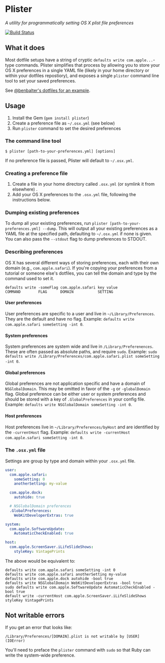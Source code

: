 # Plister

*A utility for programmatically setting OS X plist file preferences*

[![Build Status](https://travis-ci.org/benbalter/plister.svg?branch=master)](https://travis-ci.org/benbalter/plister)

## What it does

Most dotfile setups have a string of cryptic `defaults write com.apple...`-type commands. Plister simplifies that process by allowing you to store your OS X preferences in a single YAML file (likely in your home directory or within your dotfiles repostiory), and exposes a single `plister` command line tool to set your saved preferences.

See [@benbalter's dotfiles for an example](https://github.com/benbalter/dotfiles/blob/master/.osx.yml).

## Usage

1. Install the Gem (`gem install plister`)
2. Create a preference file as `~/.osx.yml` (see below)
3. Run `plister` command to set the desired preferences

### The command line tool

`$ plister [path-to-your-preferences.yml] [options]`

If no preference file is passed, Plister will default to `~/.osx.yml`.

### Creating a preference file

1. Create a file in your home directory called `.osx.yml` (or symlink it from elsewhere)
.
2. Add your OS X preferences to the `.osx.yml` file, following the instructions below.

### Dumping existing preferences

To dump all your existing preferences, run `plister [path-to-your-preferences.yml] --dump`. This will output all your existing preferences as a YAML file at the specified path, defaulting to `~/.osx.yml` if none is given. You can also pass the `--stdout` flag to dump preferences to STDOUT.

### Describing preferences

OS X has several different ways of storing preferences, each with their own domain (e.g., `com.apple.safari`). If you're copying your preferences from a tutorial or someone else's dotfiles, you can tell the domain and type by the command used to set it.

```
defaults write -someFlag com.apple.safari key value
COMMAND        FLAG      DOMAIN           SETTING
```

#### User preferences

User preferences are specific to a user and live in `~/Library/Preferences`. They are the default and have no flag. Example: `defaults write com.apple.safari someSetting -int 0`.

#### System preferences

System preferences are system wide and live in `/Library/Preferenences`. These are often passed as absolute paths, and require `sudo`. Example: `sudo defaults write /Library/Preferences/com.apple.safari.plist someSetting -int 0`.

#### Global preferences

Global preferences are not application specific and have a domain of `NSGlobalDomain`. This may be omitted in favor of the `-g` or `-globalDomain` flag. Global preference can be either user or system preferences and should be stored with a key of `.GlobalPreferences` in your config file. Example: `defaults write NSGlobalDomain someSetting -int 0`.

#### Host preferences

Host preferences live in `~/Library/Preferences/byHost` and are identified by the `-currentHost` flag. Example: `defaults write -currentHost com.apple.safari someSetting -int 0`.

### The `.osx.yml` file

Settings are group by type and domain within your `.osx.yml` file.

```yml
user:
  com.apple.safari:
    someSetting: 0
    anotherSetting: my-value

  com.apple.dock:
    autohide: true

  # NSGlobalDomain preferences
  .GlobalPreferences:
    WebKitDeveloperExtras: true

system:
  com.apple.SoftwareUpdate:
    AutomaticCheckEnabled: true

host:
  com.apple.ScreenSaver.iLifeSlideShows:
    styleKey: VintagePrints
```

The above would be equivalent to:

```
defaults write com.apple.safari someSetting -int 0
defaults write com.apple.safari anotherSetting my-value
defaults write com.apple.dock autohide -bool true
defaults write NSGlobalDomain WebKitDeveloperExtras -bool true
sudo defaults write com.apple.SoftwareUpdate AutomaticCheckEnabled -bool true
default write -currentHost com.apple.ScreenSaver.iLifeSlideShows styleKey VintagePrints
```

## Not writable errors

If you get an error that looks like:

```
/Library/Preferences/[DOMAIN].plist is not writable by [USER] (IOError)
```

You'll need to preface the `plister` command with `sudo` so that Ruby can write the system-wide preference.
